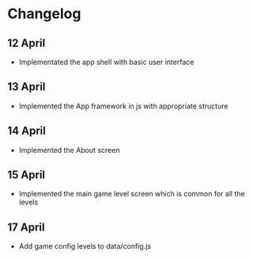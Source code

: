 # Changelog


## 12 April

 - Implementated the app shell with basic user interface

## 13 April

 - Implemented the App framework in js with appropriate structure

## 14 April

 - Implemented the  About screen

## 15 April

 - Implemented the main game level screen which is common for all the levels

## 17 April

 - Add game config levels to data/config.js
